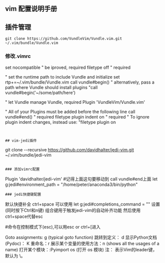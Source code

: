 ## vim 配置说明手册

## 插件管理

```
git clone https://github.com/VundleVim/Vundle.vim.git ~/.vim/bundle/Vundle.vim
```

### 修改.vimrc
set nocompatible              " be iproved, required
filetype off                  " required

" set the runtime path to include Vundle and initialize
set rtp+=~/.vim/bundle/Vundle.vim
call vundle#begin()
" alternatively, pass a path where Vundle should install plugins
"call vundle#begin('~/some/path/here')

" let Vundle manage Vundle, required
Plugin 'VundleVim/Vundle.vim'

" All of your Plugins must be added before the following line
call vundle#end()            " required
filetype plugin indent on    " required
" To ignore plugin indent changes, instead use:
"filetype plugin on

```


## vim-jedi插件

```
git clone --recursive https://github.com/davidhalter/jedi-vim.git ~/.vim/bundle/jedi-vim
```

### 添加vimrc配置

```
Plugin 'davidhalter/jedi-vim'
#记得上面这句要移动到 call vundle#end上面
let g:jedi#environment_path = "/home/peter/anaconda3/bin/python"
```
### jedi快捷键配置

```
默认快捷补全 ctrl+space
可以使用 let g:jedi#completions_command = "<C-N>" 设置 <Ctrl-n>(同时按下Ctrl和n键) 组合键用于触发jedi-vim的自动补齐功能
然后使用ctrl+space代替esc


#命令在控制模式下(esc),可以用esc or ctrl+[进入

Goto assignments: <leader>g (typical goto function)
跳转到定义： <leader>d
显示Python文档(Pydoc)： K
重命名：<leader>r
展示某个变量的使用方法：<leader>n (shows all the usages of a name)
打开某个模块：:Pyimport os (打开 os 模块)
注：<leader> 表示Vim的leader键，默认为 \。
```

